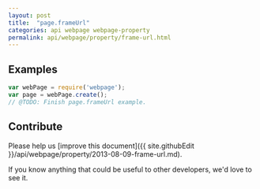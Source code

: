 ```yaml
---
layout: post
title:  "page.frameUrl"
categories: api webpage webpage-property
permalink: api/webpage/property/frame-url.html
---
```


## Examples

```javascript
var webPage = require('webpage');
var page = webPage.create();
// @TODO: Finish page.frameUrl example.
```

## Contribute

Please help us [improve this document]({{ site.githubEdit }}/api/webpage/property/2013-08-09-frame-url.md).

If you know anything that could be useful to other developers, we'd love to see it.



